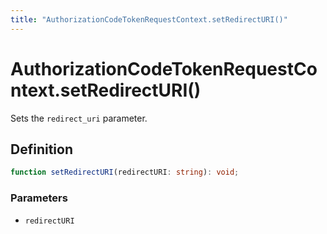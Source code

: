 ```yaml
---
title: "AuthorizationCodeTokenRequestContext.setRedirectURI()"
---
```


# AuthorizationCodeTokenRequestContext.setRedirectURI()

Sets the `redirect_uri` parameter.

## Definition

```ts
function setRedirectURI(redirectURI: string): void;
```

### Parameters

- `redirectURI`
